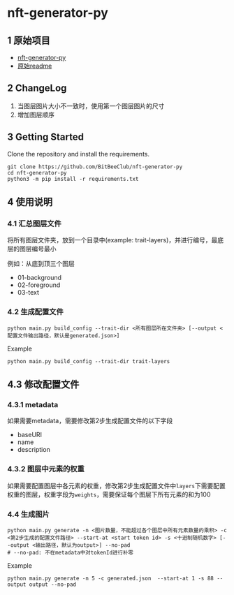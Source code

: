 # nft-generator-py

## 1 原始项目
- [nft-generator-py](https://github.com/Jon-Becker/nft-generator-py)
- [原始readme](https://github.com/BitBeeClub/nft-generator-py/blob/main/README.md.bak)

## 2 ChangeLog
1. 当图层图片大小不一致时，使用第一个图层图片的尺寸
2. 增加图层顺序

## 3 Getting Started
Clone the repository and install the requirements.
```
git clone https://github.com/BitBeeClub/nft-generator-py
cd nft-generator-py
python3 -m pip install -r requirements.txt
```

## 4 使用说明

### 4.1 汇总图层文件

将所有图层文件夹，放到一个目录中(example: trait-layers)，并进行编号，最底层的图层编号最小

例如：从底到顶三个图层
- 01-background
- 02-foreground
- 03-text

### 4.2 生成配置文件
```
python main.py build_config --trait-dir <所有图层所在文件夹> [--output <配置文件输出路径，默认是generated.json>]
```

Example

```
python main.py build_config --trait-dir trait-layers
```

## 4.3 修改配置文件

### 4.3.1 metadata

如果需要metadata，需要修改第2步生成配置文件的以下字段
- baseURI
- name
- description

### 4.3.2 图层中元素的权重

如果需要配置图层中各元素的权重，修改第2步生成配置文件中`layers`下需要配置权重的图层，权重字段为`weights`，需要保证每个图层下所有元素的和为100

### 4.4 生成图片

```
python main.py generate -n <图片数量，不能超过各个图层中所有元素数量的乘积> -c <第2步生成的配置文件路径> --start-at <start token id> -s <十进制随机数字> [--output <输出路径，默认为output>] --no-pad
# --no-pad: 不在metadata中对tokenId进行补零
```

Example

```
python main.py generate -n 5 -c generated.json  --start-at 1 -s 88 --output output --no-pad
```
